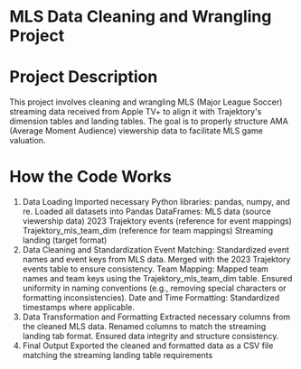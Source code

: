 # MLS Data Cleaning and Wrangling Project

# Project Description

This project involves cleaning and wrangling MLS (Major League Soccer) streaming data received from Apple TV+ to align it with Trajektory's dimension tables and landing tables. The goal is to properly structure AMA (Average Moment Audience) viewership data to facilitate MLS game valuation.

# How the Code Works
1. Data Loading
Imported necessary Python libraries: pandas, numpy, and re.
Loaded all datasets into Pandas DataFrames:
MLS data (source viewership data)
2023 Trajektory events (reference for event mappings)
Trajektory_mls_team_dim (reference for team mappings)
Streaming landing (target format)
2. Data Cleaning and Standardization
Event Matching:
Standardized event names and event keys from MLS data.
Merged with the 2023 Trajektory events table to ensure consistency.
Team Mapping:
Mapped team names and team keys using the Trajektory_mls_team_dim table.
Ensured uniformity in naming conventions (e.g., removing special characters or formatting inconsistencies).
Date and Time Formatting:
Standardized timestamps where applicable.
3. Data Transformation and Formatting
Extracted necessary columns from the cleaned MLS data.
Renamed columns to match the streaming landing tab format.
Ensured data integrity and structure consistency.
4. Final Output
Exported the cleaned and formatted data as a CSV file matching the streaming landing table requirements

